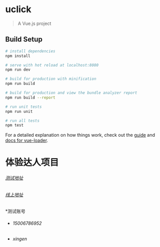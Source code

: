 # uclick

> A Vue.js project

## Build Setup

``` bash
# install dependencies
npm install

# serve with hot reload at localhost:8080
npm run dev

# build for production with minification
npm run build

# build for production and view the bundle analyzer report
npm run build --report

# run unit tests
npm run unit

# run all tests
npm test
```

For a detailed explanation on how things work, check out the [guide](http://vuejs-templates.github.io/webpack/) and [docs for vue-loader](http://vuejs.github.io/vue-loader).

# 体验达人项目
###### [测试地址](http://mp.clicksdiy.com)  
###### [线上地址](http://wb.clicksdiy.com)  
*测试账号
 * ###### 15006786952  
 * ###### xingen
